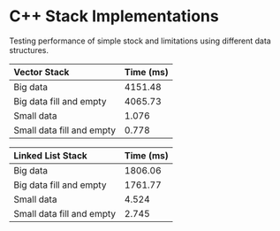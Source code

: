 # C++ Stack Implementations

Testing performance of simple stock and limitations using different data structures.

| Vector Stack | Time (ms) |
|:-------|:------|
| Big data | 4151.48 |
| Big data fill and empty | 4065.73 |
| Small data | 1.076 |
| Small data fill and empty | 0.778 |

| Linked List Stack | Time (ms) |
|:-------|:------|
| Big data | 1806.06 |
| Big data fill and empty | 1761.77 |
| Small data | 4.524 |
| Small data fill and empty | 2.745 |